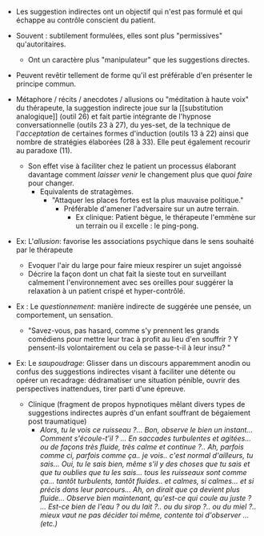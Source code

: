- Les suggestion indirectes ont un objectif qui n'est pas formulé et qui échappe au contrôle conscient du patient.
- Souvent : subtilement formulées, elles sont plus "permissives" qu'autoritaires.
	- Ont un caractère plus "manipulateur" que les suggestions directes.
- Peuvent revêtir tellement de forme qu'il est préférable d'en présenter le principe commun.

- Métaphore / récits / anecdotes / allusions ou "méditation à haute voix" du thérapeute, la suggestion indirecte joue sur la [[substitution analogique]] (outil 26) et fait partie intégrante de l'hypnose conversationnelle (outils 23 à 27), du yes-set, de la technique de l'*acceptation* de certaines formes d'induction (outils 13 à 22) ainsi que nombre de stratégies élaborées (28 à 33). Elle peut également recourir au paradoxe (11).
	- Son effet vise à faciliter chez le patient un processus élaborant davantage comment *laisser venir* le changement plus que *quoi faire* pour changer.
		- Equivalents de stratagèmes.
			- "Attaquer les places fortes est la plus mauvaise politique."
				- Préférable d'amener l'adversaire sur un autre terrain. 
					- Ex clinique: Patient bègue, le thérapeute l'emmène sur un terrain ou il excelle : le ping-pong.

- Ex:  L'*allusion*: favorise les associations psychique dans le sens souhaité par le thérapeute
	- Evoquer l'air du large pour faire mieux respirer un sujet angoissé 
	- Décrire la façon dont un chat fait la sieste tout en surveillant calmement l'environnement avec ses oreilles pour suggérer la relaxation à un patient crispé et hyper-contrôlé. 

- Ex : Le *questionnement*: manière indirecte de suggérée une pensée, un comportement, un sensation. 
	- "Savez-vous, pas hasard, comme s'y prennent les grands comédiens pour mettre leur trac à profit au lieu d'en souffrir ? Y pensent-ils volontairement ou cela se passe-t-il à leur insu?  "
- Ex: Le *saupoudrage*: Glisser dans un discours apparemment anodin ou confus des suggestions indirectes visant à faciliter une détente ou opérer un recadrage: dédramatiser une situation pénible, ouvrir des perspectives inattendues, tirer parti d'une épreuve.
	- Clinique (fragment de propos hypnotiques mêlant divers types de suggestions indirectes auprès d'un enfant souffrant de bégaiement post traumatique)
		- *Alors, tu le vois ce ruisseau ?... Bon, observe le bien un instant... Comment s'écoule-t'il ? ... En saccades turbulentes et agitées... ou de façons très fluide, très calme et continue ?.. Ah, parfois comme ci, parfois comme ça.. je vois.. c'est normal d'ailleurs, tu sais... Oui, tu le sais bien, même s'il y des choses que tu sais et que tu oublies que tu les sais... tous les ruisseaux sont comme ça... tantôt turbulents, tantôt fluides.. et calmes, si calmes... et si précis dans leur parcours... Ah, on dirait que ça devient plus fluide... Observe bien maintenant, qu'est-ce qui coule au juste ? ... Est-ce bien de l'eau ? ou du lait ?.. ou du sirop ?.. ou du miel ?.. mieux vaut ne pas décider toi même, contente toi d'observer ... (etc.)*

